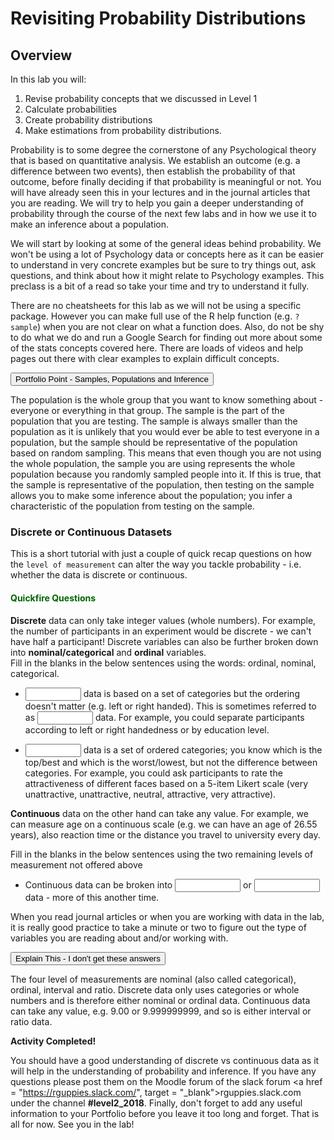
# Revisiting Probability Distributions

## Overview

In this lab you will:

1. Revise probability concepts that we discussed in Level 1
2. Calculate probabilities 
3. Create probability distributions
4. Make estimations from probability distributions.

Probability is to some degree the cornerstone of any Psychological theory that is based on quantitative analysis. We establish an outcome (e.g. a difference between two events), then establish the probability of that outcome, before finally deciding if that probability is meaningful or not. You will have already seen this in your lectures and in the journal articles that you are reading. We will try to help you gain a deeper understanding of probability through the course of the next few labs and in how we use it to make an inference about a population. 

We will start by looking at some of the general ideas behind probability. We won't be using a lot of Psychology data or concepts here as it can be easier to understand in very concrete examples but be sure to try things out, ask questions, and think about how it might relate to Psychology examples. This preclass is a bit of a read so take your time and try to understand it fully.

There are no cheatsheets for this lab as we will not be using a specific package. However you can make full use of the R help function (e.g. `?sample`) when you are not clear on what a function does. Also, do not be shy to do what we do and run a Google Search for finding out more about some of the stats concepts covered here. There are loads of videos and help pages out there with clear examples to explain difficult concepts. 


<div class='solution'><button>Portfolio Point - Samples, Populations and Inference</button>

The population is the whole group that you want to know something about - everyone or everything in that group. The sample is the part of the population that you are testing. The sample is always smaller than the population as it is unlikely that you would ever be able to test everyone in a population, but the sample should be representative of the population based on random sampling. This means that even though you are not using the whole population, the sample you are using represents the whole population because you randomly sampled people into it. If this is true, that the sample is representative of the population, then testing on the sample allows you to make some inference about the population; you infer a characteristic of the population from testing on the sample.
    

</div>


### Discrete or Continuous Datasets

This is a short tutorial with just a couple of quick recap questions on how the `level of measurement` can alter the way you tackle probability - i.e. whether the data is discrete or continuous.

#### <span style="color:DARKGREEN"> Quickfire Questions</span>

**Discrete** data can only take integer values (whole numbers). For example, the number of  participants in an experiment would be discrete - we can't have half a participant! Discrete variables can also be further broken down into **nominal/categorical** and **ordinal** variables. 
<br>
Fill in the blanks in the below sentences using the words: ordinal, nominal, categorical.

* <input class='solveme nospaces ignorecase' size='8' data-answer='["categorical"]'/> data is based on a set of categories but the ordering doesn't matter (e.g. left or right handed). This is sometimes referred to as <input class='solveme nospaces ignorecase' size='8' data-answer='["nominal"]'/> data. For example, you could separate participants according to left or right handedness or by education level.

* <input class='solveme nospaces ignorecase' size='8' data-answer='["ordinal"]'/> data is a set of ordered categories; you know which is the top/best and which is the worst/lowest, but not the difference between categories. For example, you could ask participants to rate the attractiveness of different faces based on a 5-item Likert scale (very unattractive, unattractive, neutral, attractive, very attractive).   

**Continuous** data on the other hand can take any value. For example, we can measure age on a continuous scale (e.g. we can have an age of 26.55 years), also reaction time or the distance you travel to university every day. 

Fill in the blanks in the below sentences using the two remaining levels of measurement not offered above

* Continuous data can be broken into <input class='solveme nospaces ignorecase' size='10' data-answer='["interval","ratio"]'/> or <input class='solveme nospaces ignorecase' size='10' data-answer='["interval","ratio"]'/> data - more of this another time.

When you read journal articles or when you are working with data in the lab, it is really good practice to take a minute or two to figure out the type of variables you are reading about and/or working with. 


<div class='solution'><button>Explain This - I don't get these answers</button>

The four level of measurements are nominal (also called categorical), ordinal, interval and ratio. Discrete data only uses categories or whole numbers and is therefore either nominal or ordinal data. Continuous data can take any value, e.g. 9.00 or 9.999999999, and so is either interval or ratio data.
    

</div>


**Activity Completed!**

You should have a good understanding of discrete vs continuous data as it will help in the understanding of probability and inference. If you have any questions please post them on the Moodle forum of the slack forum <a href = "https://rguppies.slack.com/", target = "_blank">rguppies.slack.com</a> under the channel **#level2_2018**. Finally, don't forget to add any useful information to your Portfolio before you leave it too long and forget. That is all for now. See you in the lab!
